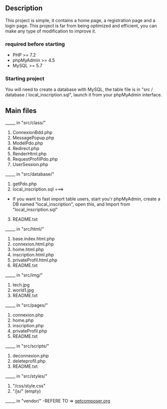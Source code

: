 
## Description
This project is simple, it contains a home page, a registration page and a login page.
This project is far from being optimized and efficient, you can make any type of modification to improve it.

### required before starting
* PHP >= 7.2
* phpMyAdmin >= 4.5
* MySQL >= 5.7

### Starting project
You will need to create a database with MySQL, the table file is in "src / database / local_inscription.sql", launch it from your phpMyAdmin interface.

## Main files
_____ in "src/class/"
1. ConnexionBdd.php
2. MessagePopup.php
3. ModelPdo.php
4. Redirect.php
5. RenderHtml.php
6. RequestProfilPdo.php
7. UserSession.php

_____ in "src/database/"
1. getPdo.php
2. local_inscription.sql ===>
*  If you want to fast import table users, start you'r phpMyAdmin, create a DB named "local_inscription", open this, and Import from "local_inscription.sql"
3. README.txt

_____ in "src/html/"
1. base.index.html.php
2. connexion.html.php
3. home.html.php
4. inscription.html.php
5. privateProfil.html.php
6. README.txt

_____ in "src/img/"
1. tech.jpg
2. world1.jpg
3. README.txt

_____ in "src/pages/"
1. connexion.php
2. home.php
3. inscription.php
4. privateProfil.php
5. README.txt

_____ in "src/scripts/"
1. deconnexion.php
2. deleteprofil.php
3. README.txt

_____ in "src/styles/"
1. "/css/style.css"
2. "/js/" (empty)

_____ in "vendor/"
-REFERE TO => 
[getcomposer.org](https://getcomposer.org/doc/01-basic-usage.md)


